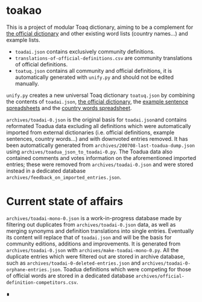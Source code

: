 # toakao

This is a project of modular Toaq dictionary, aiming to be a complement for [the official dictionary](https://github.com/toaq/dictionary/blob/master/dictionary.json) and other existing word lists (country names…) and example lists.


* `toadai.json` contains exclusively community definitions.
* `translations-of-official-definitions.csv` are community translations of official definitions.
* `toatuq.json` contains all community and official definitions, it is automatically generated with `unify.py` and should not be edited manually.

`unify.py` creates a new universal Toaq dictionary `toatuq.json` by combining the contents of `toadai.json`, [the official dictionary](https://github.com/toaq/dictionary/blob/master/dictionary.json), the [example sentence spreadsheets](https://docs.google.com/spreadsheets/d/1bCQoaX02ZyaElHiiMcKHFemO4eV1MEYmYloYZgOAhac/edit#gid=1395088029) and the [country words spreadsheet](https://docs.google.com/spreadsheets/d/1P9p1D38p364JSiNqLMGwY3zDRPQ_f6Yob_OL-uku28Q/edit#gid=637793855).

`archives/toadai-0.json` is the original basis for `toadai.json`and contains reformated Toadua data excluding all definitions which were automatically imported from external dictionaries (i.e. official definitions, example sentences, country words…) and with downvoted entries removed. It has been automatically generated from `archives/200708-last-toadua-dump.json` using `archives/toadua_json_to_toadai-0.py`. The Toadua data also contained comments and votes information on the aforementioned imported entries; these were removed from `archives/toadai-0.json` and were stored instead in a dedicated database `archives/feedback_on_imported_entries.json`.


# Current state of affairs

`archives/toadai-mono-0.json` is a work-in-progress database made by filtering out duplicates from `archives/toadai-0.json` data, as well as merging synonyms and definition translations into single entries.
Eventually its content will replace that of `toadai.json` and will be the basis for community editions, additions and improvements.
It is generated from `archives/toadai-0.json` with `archives/make-toadai-mono-0.py`. All the duplicate entries which were filtered out are stored in archive database, such as `archives/toadai-0-deleted-entries.json` and `archives/toadai-0-orphane-entries.json`. Toadua definitions which were competing for those of official words are stored in a dedicated database `archives/official-definition-competitors.csv`.

∎